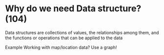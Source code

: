 # Why do we need Data structure? (104)

Data structures are collections of values, the relationships among them, and the functions or operations that can be applied to the data

Example
Working with map/location data?
Use a graph!
